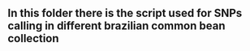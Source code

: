## In this folder there is the script used for SNPs calling in different brazilian common bean collection
